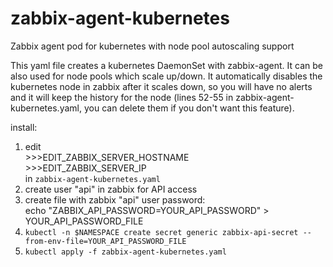 # zabbix-agent-kubernetes
Zabbix agent pod for kubernetes with node pool autoscaling support

This yaml file creates a kubernetes DaemonSet with zabbix-agent. It can be also used for node pools which scale up/down. It automatically disables the kubernetes node in zabbix after it scales down, so you will have no alerts and it will keep the history for the node (lines 52-55 in zabbix-agent-kubernetes.yaml, you can delete them if you don't want this feature).

install: 

  1. edit <br>
    >>>EDIT_ZABBIX_SERVER_HOSTNAME <br>
    >>>EDIT_ZABBIX_SERVER_IP<br>
    in `zabbix-agent-kubernetes.yaml`
  2. create user "api" in zabbix for API access
  3. create file with zabbix "api" user password: <br>
        echo "ZABBIX_API_PASSWORD=YOUR_API_PASSWORD" > YOUR_API_PASSWORD_FILE
  4. `kubectl -n $NAMESPACE create secret generic zabbix-api-secret --from-env-file=YOUR_API_PASSWORD_FILE`
  5. `kubectl apply -f zabbix-agent-kubernetes.yaml`

